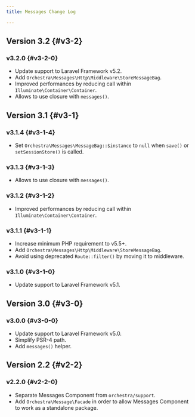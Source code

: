 ```yaml
---
title: Messages Change Log

---
```


## Version 3.2 {#v3-2}

### v3.2.0 {#v3-2-0}

* Update support to Laravel Framework v5.2.
* Add `Orchestra\Messages\Http\Middleware\StoreMessageBag`.
* Improved performances by reducing call within `Illuminate\Container\Container`.
* Allows to use closure with `messages()`.

## Version 3.1 {#v3-1}

### v3.1.4 {#v3-1-4}

* Set `Orchestra\Messages\MessageBag::$instance` to `null` when `save()` or `setSessionStore()` is called.

### v3.1.3 {#v3-1-3}

* Allows to use closure with `messages()`.

### v3.1.2 {#v3-1-2}

* Improved performances by reducing call within `Illuminate\Container\Container`.

### v3.1.1 {#v3-1-1}

* Increase minimum PHP requirement to v5.5+.
* Add `Orchestra\Messages\Http\Middleware\StoreMessageBag`.
* Avoid using deprecated `Route::filter()` by moving it to middleware.

### v3.1.0 {#v3-1-0}

* Update support to Laravel Framework v5.1.

## Version 3.0 {#v3-0}

### v3.0.0 {#v3-0-0}

* Update support to Laravel Framework v5.0.
* Simplify PSR-4 path.
* Add `messages()` helper.

## Version 2.2 {#v2-2}

### v2.2.0 {#v2-2-0}

* Separate Messages Component from `orchestra/support`.
* Add `Orchestra\Message\Facade` in order to allow Messages Component to work as a standalone package.
